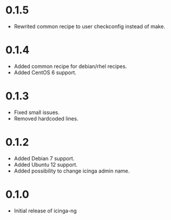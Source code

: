 # 0.1.5
* Rewrited common recipe to user checkconfig instead of make.

# 0.1.4
* Added common recipe for debian/rhel recipes.
* Added CentOS 6 support.

# 0.1.3
* Fixed small issues.
* Removed hardcoded lines.

# 0.1.2
* Added Debian 7 support.
* Added Ubuntu 12 support.
* Added possibility to change icinga admin name.

# 0.1.0
* Initial release of icinga-ng

